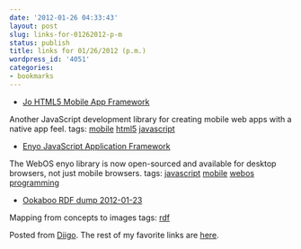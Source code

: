```yaml
---
date: '2012-01-26 04:33:43'
layout: post
slug: links-for-01262012-p-m
status: publish
title: links for 01/26/2012 (p.m.)
wordpress_id: '4051'
categories:
- bookmarks
---
```



  * [Jo HTML5 Mobile App Framework](http://joapp.com)


Another JavaScript development library for creating mobile web apps with a native app feel.
 tags:                      [mobile](http://www.diigo.com/user/eobrain/mobile)            [html5](http://www.diigo.com/user/eobrain/html5)            [javascript](http://www.diigo.com/user/eobrain/javascript)


  * [Enyo JavaScript Application Framework](http://enyojs.com)


The WebOS enyo library is now open-sourced and available for desktop browsers, not just mobile browsers.
 tags:                      [javascript](http://www.diigo.com/user/eobrain/javascript)            [mobile](http://www.diigo.com/user/eobrain/mobile)            [webos](http://www.diigo.com/user/eobrain/webos)            [programming](http://www.diigo.com/user/eobrain/programming)


  * [Ookaboo RDF dump 2012-01-23](http://rdf.ookaboo.com/data/latest)


Mapping from concepts to images
 tags:                      [rdf](http://www.diigo.com/user/eobrain/rdf)


Posted from [Diigo](http://www.diigo.com). The rest of my favorite links are [here](http://www.diigo.com/user/eobrain).
